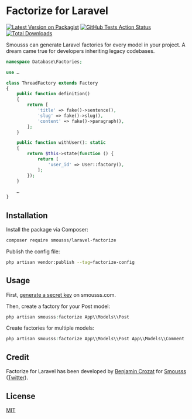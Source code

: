 # Factorize for Laravel

[![Latest Version on Packagist](https://img.shields.io/packagist/v/smousss/laravel-factorize.svg?style=flat-square)](https://packagist.org/packages/smousss/laravel-factorize)
[![GitHub Tests Action Status](https://img.shields.io/github/actions/workflow/status/smousss/laravel-factorize/run-tests.yml?branch=main&label=tests&style=flat-square)](https://github.com/smousss/laravel-factorize/actions?query=workflow%3Arun-tests+branch%3Amain)
[![Total Downloads](https://img.shields.io/packagist/dt/smousss/laravel-factorize.svg?style=flat-square)](https://packagist.org/packages/smousss/laravel-factorize)

Smousss can generate Laravel factories for every model in your project. A dream came true for developers inheriting legacy codebases.

```php
namespace Database\Factories;

use …

class ThreadFactory extends Factory
{
    public function definition()
    {
        return [
            'title' => fake()->sentence(),
            'slug' => fake()->slug(),
            'content' => fake()->paragraph(),
        ];
    }

    public function withUser(): static
    {
        return $this->state(function () {
            return [
                'user_id' => User::factory(),
            ];
        });
    }

    …
}
```

## Installation

Install the package via Composer:

```bash
composer require smousss/laravel-factorize
```

Publish the config file:

```bash
php artisan vendor:publish --tag=factorize-config
```

## Usage

First, [generate a secret key](https://smousss.com/dashboard) on smousss.com.

Then, create a factory for your Post model:

```php
php artisan smousss:factorize App\\Models\\Post
```

Create factories for multiple models:

```php
php artisan smousss:factorize App\\Models\\Post App\\Models\\Comment
```

## Credit

Factorize for Laravel has been developed by [Benjamin Crozat](https://benjamincrozat.com) for [Smousss](https://smousss.com) ([Twitter](https://twitter.com/benjamincrozat)).

## License

[MIT](LICENSE.md)
